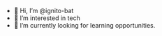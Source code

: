 - 👋 Hi, I’m @ignito-bat
- 👀 I’m interested in tech
- 🌱 I’m currently looking for learning opportunities.
  
<!---
ignito-bat/ignito-bat is a ✨ special ✨ repository because its `README.md` (this file) appears on your GitHub profile.
You can click the Preview link to take a look at your changes.
--->

